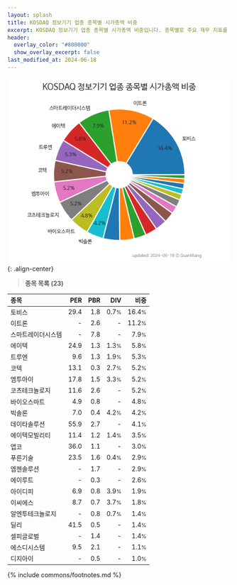 ```yaml
---
layout: splash
title: KOSDAQ 정보기기 업종 종목별 시가총액 비중
excerpt: KOSDAQ 정보기기 업종 종목별 시가총액 비중입니다. 종목별로 주요 재무 지표를 함께 표시합니다.
header:
  overlay_color: "#800000"
  show_overlay_excerpt: false
last_modified_at: 2024-06-18
---
```



![KOSDAQ 정보기기 업종 종목별 시가총액 비중](/stats/sector/images/kosdaq_업종_정보기기_종목.png){: .align-center}


> **종목 목록 (23)**<a id="list"></a>

| **종목** | **PER** | **PBR** | **DIV** | **비중** |
| :------- | ------: | ------: | ------: | -------: |
| 토비스 | 29.4 | 1.8 | 0.7<small>%</small> | 16.4<small>%</small> |
| 이트론 | - | 2.6 | - | 11.2<small>%</small> |
| 스마트레이더시스템 | - | 7.8 | - | 7.9<small>%</small> |
| 에이텍 | 24.9 | 1.3 | 1.3<small>%</small> | 5.8<small>%</small> |
| 트루엔 | 9.6 | 1.3 | 1.9<small>%</small> | 5.3<small>%</small> |
| 코텍 | 13.1 | 0.3 | 2.7<small>%</small> | 5.2<small>%</small> |
| 엠투아이 | 17.8 | 1.5 | 3.3<small>%</small> | 5.2<small>%</small> |
| 코츠테크놀로지 | 11.6 | 2.6 | - | 5.2<small>%</small> |
| 바이오스마트 | 4.9 | 0.8 | - | 4.8<small>%</small> |
| 빅솔론 | 7.0 | 0.4 | 4.2<small>%</small> | 4.2<small>%</small> |
| 데이타솔루션 | 55.9 | 2.7 | - | 4.1<small>%</small> |
| 에이텍모빌리티 | 11.4 | 1.2 | 1.4<small>%</small> | 3.5<small>%</small> |
| 앱코 | 36.0 | 1.1 | - | 3.0<small>%</small> |
| 푸른기술 | 23.5 | 1.6 | 0.4<small>%</small> | 2.9<small>%</small> |
| 엠젠솔루션 | - | 1.7 | - | 2.9<small>%</small> |
| 에이루트 | - | 0.3 | - | 2.6<small>%</small> |
| 아이디피 | 6.9 | 0.8 | 3.9<small>%</small> | 1.9<small>%</small> |
| 이씨에스 | 8.7 | 0.7 | 3.7<small>%</small> | 1.8<small>%</small> |
| 알엔투테크놀로지 | - | 0.8 | 0.7<small>%</small> | 1.4<small>%</small> |
| 딜리 | 41.5 | 0.5 | - | 1.4<small>%</small> |
| 셀피글로벌 | - | 1.4 | - | 1.4<small>%</small> |
| 에스디시스템 | 9.5 | 2.1 | - | 1.1<small>%</small> |
| 디지아이 | - | 0.5 | - | 1.0<small>%</small> |

{% include commons/footnotes.md %}